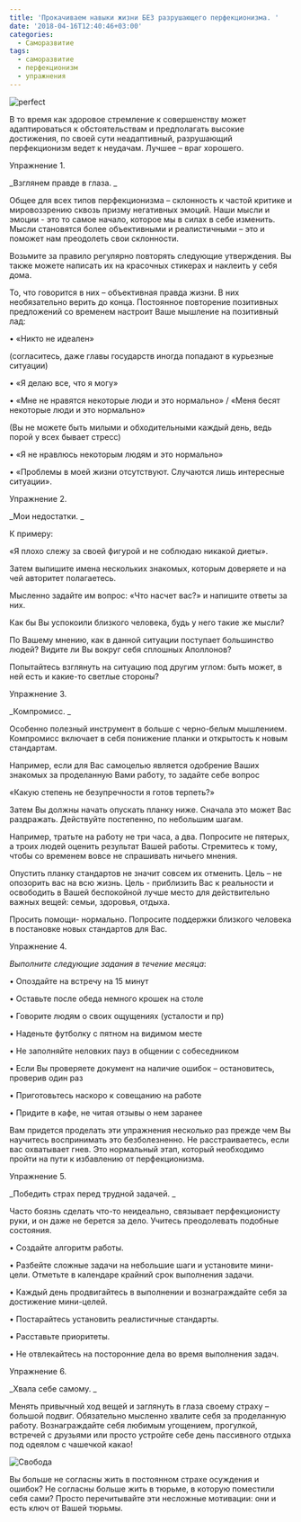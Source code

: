 ```yaml
---
title: 'Прокачиваем навыки жизни БЕЗ разрушающего перфекционизма. '
date: '2018-04-16T12:40:46+03:00'
categories:
  - Саморазвитие
tags:
  - саморазвитие
  - перфекционизм
  - упражнения
---
```

![perfect](/images/uploads/hands-2227857_1920.jpg)

В то время как здоровое стремление к совершенству может адаптироваться к обстоятельствам и предполагать высокие достижения, по своей сути неадаптивный, разрушающий перфекционизм ведет к неудачам. Лучшее – враг хорошего.

Упражнение 1. 

_Взглянем правде в глаза. _

Общее для всех типов перфекционизма – склонность к частой критике и мировоззрению сквозь призму негативных эмоций. Наши мысли и эмоции  - это то самое начало, которое мы в силах в себе изменить. Мысли становятся более объективными и реалистичными – это и поможет нам преодолеть свои склонности. 

Возьмите за правило регулярно повторять следующие утверждения. Вы также можете написать их на красочных стикерах и наклеить у себя дома. 

То, что говорится в них – объективная правда жизни.  В них необязательно верить до конца. Постоянное повторение позитивных предложений со временем настроит Ваше мышление на позитивный лад:

•	«Никто не идеален»

 (согласитесь, даже главы государств иногда попадают в курьезные ситуации)

•	«Я делаю все, что я могу»

•	«Мне не нравятся некоторые люди и это нормально» / «Меня бесят некоторые люди и это нормально»

(Вы не можете быть милыми и обходительными каждый день, ведь порой у всех бывает стресс)

•	«Я не нравлюсь некоторым людям и это нормально» 

•	«Проблемы в моей жизни отсутствуют. Случаются лишь интересные ситуации».

Упражнение 2. 

_Мои недостатки. _

К примеру:

«Я плохо слежу за своей фигурой и не соблюдаю никакой диеты».

Затем выпишите имена нескольких знакомых, которым доверяете и на чей авторитет полагаетесь.

Мысленно задайте им вопрос: «Что насчет вас?» и напишите ответы за них. 

Как бы Вы успокоили близкого человека, будь у него такие же мысли? 

По Вашему мнению, как в данной ситуации поступает большинство людей? Видите ли Вы вокруг себя сплошных Аполлонов? 

Попытайтесь взглянуть на ситуацию под другим углом: быть может, в ней есть и какие-то светлые стороны?

Упражнение 3.

_Компромисс._

Особенно полезный инструмент в больше с черно-белым мышлением. Компромисс включает в себя понижение планки и открытость к новым стандартам.

Например, если для Вас самоцелью является одобрение Ваших знакомых за проделанную Вами работу, то задайте себе вопрос

«Какую степень не безупречности я готов терпеть?»

Затем Вы должны начать опускать планку ниже. Сначала это может Вас раздражать. Действуйте постепенно, по небольшим шагам. 

Например, тратьте на работу не три часа, а два. Попросите не пятерых, а троих людей оценить результат Вашей работы.  Стремитесь к тому, чтобы со временем вовсе не спрашивать ничьего мнения.

Опустить планку стандартов не значит совсем их отменить. Цель – не опозорить вас на всю жизнь. Цель - приблизить Вас к реальности и освободить в Вашей беспокойной лучше место для действительно важных вещей: семьи, здоровья, отдыха. 

Просить помощи- нормально. Попросите поддержки близкого человека в постановке новых стандартов для Вас. 

Упражнение 4. 

_Выполните следующие задания в течение месяца_:

•	Опоздайте на встречу на 15 минут

•	Оставьте после обеда немного крошек на столе

•	Говорите людям о своих ощущениях (усталости и пр)

•	Наденьте футболку с пятном на видимом месте

•	Не заполняйте неловких пауз в общении с собеседником

•	Если Вы проверяете документ на наличие ошибок – остановитесь, проверив один раз

•	Приготовьтесь наскоро к совещанию на работе

•	Придите в кафе, не читая отзывы о нем заранее

Вам придется проделать эти упражнения несколько раз прежде чем Вы научитесь воспринимать это безболезненно. Не расстраиваетесь, если вас охватывает гнев. Это нормальный этап, который необходимо пройти на пути к избавлению от перфекционизма.

Упражнение 5. 

_Победить страх перед трудной задачей. _

Часто боязнь сделать что-то неидеально, связывает перфекционисту руки, и он даже не берется за дело. Учитесь преодолевать подобные состояния. 

•	Создайте алгоритм работы.

•	Разбейте сложные задачи на небольшие шаги и установите мини-цели. Отметьте в календаре крайний срок выполнения задачи. 

•	Каждый день продвигайтесь в выполнении и вознаграждайте себя за достижение мини-целей. 

•	Постарайтесь установить реалистичные стандарты. 

•	Расставьте приоритеты. 

•	Не отвлекайтесь на посторонние дела во время выполнения задач. 

Упражнение 6.  

_Хвала себе самому._

Менять привычный ход вещей и заглянуть в глаза своему страху – большой подвиг. Обязательно мысленно хвалите себя за проделанную работу. Вознаграждайте себя любимым угощением, прогулкой, встречей с друзьями или просто устройте себе день пассивного отдыха под одеялом с чашечкой какао!



![Свобода](/images/uploads/fernando-2581801_1920.jpg)

Вы больше не согласны жить в постоянном страхе осуждения и ошибок? Не согласны больше жить в тюрьме, в которую поместили себя сами? Просто перечитывайте эти несложные мотивации: они и есть ключ от Вашей тюрьмы.
